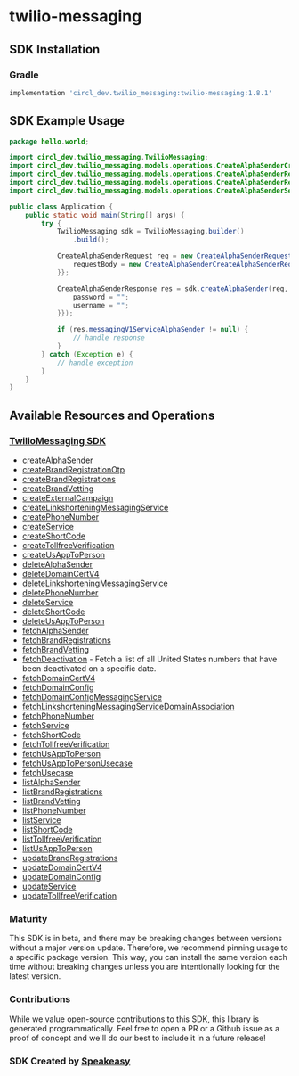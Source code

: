 # twilio-messaging

<!-- Start SDK Installation -->
## SDK Installation

### Gradle

```groovy
implementation 'circl_dev.twilio_messaging:twilio-messaging:1.8.1'
```
<!-- End SDK Installation -->

## SDK Example Usage
<!-- Start SDK Example Usage -->


```java
package hello.world;

import circl_dev.twilio_messaging.TwilioMessaging;
import circl_dev.twilio_messaging.models.operations.CreateAlphaSenderCreateAlphaSenderRequest;
import circl_dev.twilio_messaging.models.operations.CreateAlphaSenderRequest;
import circl_dev.twilio_messaging.models.operations.CreateAlphaSenderResponse;
import circl_dev.twilio_messaging.models.operations.CreateAlphaSenderSecurity;

public class Application {
    public static void main(String[] args) {
        try {
            TwilioMessaging sdk = TwilioMessaging.builder()
                .build();

            CreateAlphaSenderRequest req = new CreateAlphaSenderRequest("corrupti") {{
                requestBody = new CreateAlphaSenderCreateAlphaSenderRequest("provident");;
            }};            

            CreateAlphaSenderResponse res = sdk.createAlphaSender(req, new CreateAlphaSenderSecurity("distinctio", "quibusdam") {{
                password = "";
                username = "";
            }});

            if (res.messagingV1ServiceAlphaSender != null) {
                // handle response
            }
        } catch (Exception e) {
            // handle exception
        }
    }
}
```
<!-- End SDK Example Usage -->

<!-- Start SDK Available Operations -->
## Available Resources and Operations

### [TwilioMessaging SDK](docs/sdks/twiliomessaging/README.md)

* [createAlphaSender](docs/sdks/twiliomessaging/README.md#createalphasender)
* [createBrandRegistrationOtp](docs/sdks/twiliomessaging/README.md#createbrandregistrationotp)
* [createBrandRegistrations](docs/sdks/twiliomessaging/README.md#createbrandregistrations)
* [createBrandVetting](docs/sdks/twiliomessaging/README.md#createbrandvetting)
* [createExternalCampaign](docs/sdks/twiliomessaging/README.md#createexternalcampaign)
* [createLinkshorteningMessagingService](docs/sdks/twiliomessaging/README.md#createlinkshorteningmessagingservice)
* [createPhoneNumber](docs/sdks/twiliomessaging/README.md#createphonenumber)
* [createService](docs/sdks/twiliomessaging/README.md#createservice)
* [createShortCode](docs/sdks/twiliomessaging/README.md#createshortcode)
* [createTollfreeVerification](docs/sdks/twiliomessaging/README.md#createtollfreeverification)
* [createUsAppToPerson](docs/sdks/twiliomessaging/README.md#createusapptoperson)
* [deleteAlphaSender](docs/sdks/twiliomessaging/README.md#deletealphasender)
* [deleteDomainCertV4](docs/sdks/twiliomessaging/README.md#deletedomaincertv4)
* [deleteLinkshorteningMessagingService](docs/sdks/twiliomessaging/README.md#deletelinkshorteningmessagingservice)
* [deletePhoneNumber](docs/sdks/twiliomessaging/README.md#deletephonenumber)
* [deleteService](docs/sdks/twiliomessaging/README.md#deleteservice)
* [deleteShortCode](docs/sdks/twiliomessaging/README.md#deleteshortcode)
* [deleteUsAppToPerson](docs/sdks/twiliomessaging/README.md#deleteusapptoperson)
* [fetchAlphaSender](docs/sdks/twiliomessaging/README.md#fetchalphasender)
* [fetchBrandRegistrations](docs/sdks/twiliomessaging/README.md#fetchbrandregistrations)
* [fetchBrandVetting](docs/sdks/twiliomessaging/README.md#fetchbrandvetting)
* [fetchDeactivation](docs/sdks/twiliomessaging/README.md#fetchdeactivation) - Fetch a list of all United States numbers that have been deactivated on a specific date.
* [fetchDomainCertV4](docs/sdks/twiliomessaging/README.md#fetchdomaincertv4)
* [fetchDomainConfig](docs/sdks/twiliomessaging/README.md#fetchdomainconfig)
* [fetchDomainConfigMessagingService](docs/sdks/twiliomessaging/README.md#fetchdomainconfigmessagingservice)
* [fetchLinkshorteningMessagingServiceDomainAssociation](docs/sdks/twiliomessaging/README.md#fetchlinkshorteningmessagingservicedomainassociation)
* [fetchPhoneNumber](docs/sdks/twiliomessaging/README.md#fetchphonenumber)
* [fetchService](docs/sdks/twiliomessaging/README.md#fetchservice)
* [fetchShortCode](docs/sdks/twiliomessaging/README.md#fetchshortcode)
* [fetchTollfreeVerification](docs/sdks/twiliomessaging/README.md#fetchtollfreeverification)
* [fetchUsAppToPerson](docs/sdks/twiliomessaging/README.md#fetchusapptoperson)
* [fetchUsAppToPersonUsecase](docs/sdks/twiliomessaging/README.md#fetchusapptopersonusecase)
* [fetchUsecase](docs/sdks/twiliomessaging/README.md#fetchusecase)
* [listAlphaSender](docs/sdks/twiliomessaging/README.md#listalphasender)
* [listBrandRegistrations](docs/sdks/twiliomessaging/README.md#listbrandregistrations)
* [listBrandVetting](docs/sdks/twiliomessaging/README.md#listbrandvetting)
* [listPhoneNumber](docs/sdks/twiliomessaging/README.md#listphonenumber)
* [listService](docs/sdks/twiliomessaging/README.md#listservice)
* [listShortCode](docs/sdks/twiliomessaging/README.md#listshortcode)
* [listTollfreeVerification](docs/sdks/twiliomessaging/README.md#listtollfreeverification)
* [listUsAppToPerson](docs/sdks/twiliomessaging/README.md#listusapptoperson)
* [updateBrandRegistrations](docs/sdks/twiliomessaging/README.md#updatebrandregistrations)
* [updateDomainCertV4](docs/sdks/twiliomessaging/README.md#updatedomaincertv4)
* [updateDomainConfig](docs/sdks/twiliomessaging/README.md#updatedomainconfig)
* [updateService](docs/sdks/twiliomessaging/README.md#updateservice)
* [updateTollfreeVerification](docs/sdks/twiliomessaging/README.md#updatetollfreeverification)
<!-- End SDK Available Operations -->

### Maturity

This SDK is in beta, and there may be breaking changes between versions without a major version update. Therefore, we recommend pinning usage
to a specific package version. This way, you can install the same version each time without breaking changes unless you are intentionally
looking for the latest version.

### Contributions

While we value open-source contributions to this SDK, this library is generated programmatically.
Feel free to open a PR or a Github issue as a proof of concept and we'll do our best to include it in a future release!

### SDK Created by [Speakeasy](https://docs.speakeasyapi.dev/docs/using-speakeasy/client-sdks)
